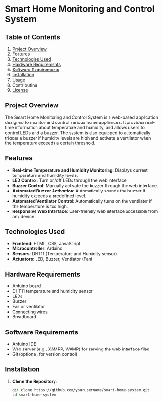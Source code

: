 # Smart Home Monitoring and Control System

## Table of Contents
1. [Project Overview](#project-overview)
2. [Features](#features)
3. [Technologies Used](#technologies-used)
4. [Hardware Requirements](#hardware-requirements)
5. [Software Requirements](#software-requirements)
6. [Installation](#installation)
7. [Usage](#usage)
8. [Contributing](#contributing)
9. [License](#license)

## Project Overview
The Smart Home Monitoring and Control System is a web-based application designed to monitor and control various home appliances. It provides real-time information about temperature and humidity, and allows users to control LEDs and a buzzer. The system is also equipped to automatically trigger a buzzer if humidity levels are high and activate a ventilator when the temperature exceeds a certain threshold.

## Features
- **Real-time Temperature and Humidity Monitoring**: Displays current temperature and humidity levels.
- **LED Control**: Turn on/off LEDs through the web interface.
- **Buzzer Control**: Manually activate the buzzer through the web interface.
- **Automated Buzzer Activation**: Automatically sounds the buzzer if humidity exceeds a predefined level.
- **Automated Ventilator Control**: Automatically turns on the ventilator if the temperature is too high.
- **Responsive Web Interface**: User-friendly web interface accessible from any device.

## Technologies Used
- **Frontend**: HTML, CSS, JavaScript
- **Microcontroller**: Arduino
- **Sensors**: DHT11 (Temperature and Humidity sensor)
- **Actuators**: LED, Buzzer, Ventilator (Fan)

## Hardware Requirements
- Arduino board
- DHT11 temperature and humidity sensor
- LEDs
- Buzzer
- Fan or ventilator
- Connecting wires
- Breadboard

## Software Requirements
- Arduino IDE
- Web server (e.g., XAMPP, WAMP) for serving the web interface files
- Git (optional, for version control)

## Installation
1. **Clone the Repository**:
   ```sh
   git clone https://github.com/yourusername/smart-home-system.git
   cd smart-home-system
